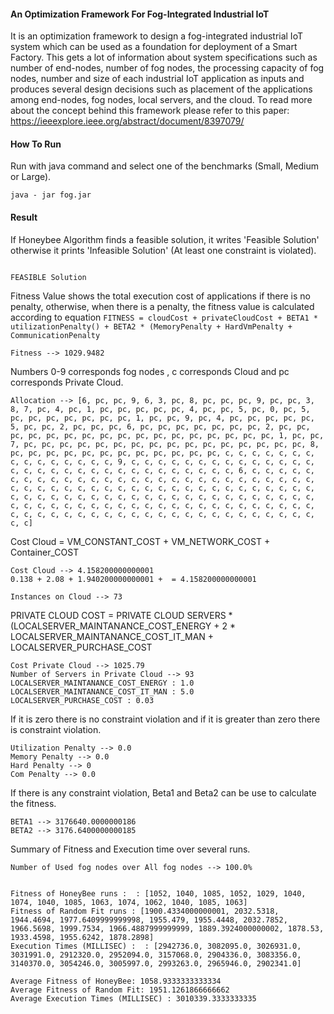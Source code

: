 #### An Optimization Framework For Fog-Integrated Industrial IoT

It is an optimization framework to design a fog-integrated industrial IoT system which can be used as a foundation for deployment of a Smart Factory. This gets a lot of information about system specifications such as number of end-nodes, number of fog nodes, the processing capacity of fog nodes, number and size of each industrial IoT application as inputs and produces several design decisions such as placement of the applications among end-nodes, fog nodes, local servers, and the cloud. To read more about the concept behind this framework please refer to this paper: 
https://ieeexplore.ieee.org/abstract/document/8397079/

#### How To Run
Run with java command and select one of the benchmarks (Small, Medium or Large).

```java - jar fog.jar```

#### Result
If Honeybee Algorithm finds a feasible solution, it writes 'Feasible Solution' otherwise it prints 'Infeasible Solution' (At least one constraint is violated).
```

FEASIBLE Solution
```

Fitness Value shows the total execution cost of applications if there is no penalty, otherwise, when there is a penalty, the fitness value is calculated according to equation `FITNESS = cloudCost + privateCloudCost + BETA1 * utilizationPenalty() + BETA2 * (MemoryPenalty + HardVmPenalty + CommunicationPenalty`

```Fitness --> 1029.9482```

Numbers 0-9 corresponds fog nodes , c corresponds Cloud and pc corresponds Private Cloud. 

```
Allocation --> [6, pc, pc, 9, 6, 3, pc, 8, pc, pc, pc, 9, pc, pc, 3, 8, 7, pc, 4, pc, 1, pc, pc, pc, pc, pc, 4, pc, pc, 5, pc, 0, pc, 5, pc, pc, pc, pc, pc, pc, pc, 1, pc, pc, 9, pc, 4, pc, pc, pc, pc, pc, 5, pc, pc, 2, pc, pc, pc, 6, pc, pc, pc, pc, pc, pc, pc, 2, pc, pc, pc, pc, pc, pc, pc, pc, pc, pc, pc, pc, pc, pc, pc, pc, pc, 1, pc, pc, 7, pc, pc, pc, pc, pc, pc, pc, pc, pc, pc, pc, pc, pc, pc, pc, pc, 8, pc, pc, pc, pc, pc, pc, pc, pc, pc, pc, pc, pc, c, c, c, c, c, c, c, c, c, c, c, c, c, c, c, 9, c, c, c, c, c, c, c, c, c, c, c, c, c, c, c, c, c, c, c, c, c, c, c, c, c, c, c, c, c, c, c, 6, c, c, c, c, c, c, c, c, c, c, c, c, c, c, c, c, c, c, c, c, c, c, c, c, c, c, c, c, c, c, c, c, c, c, c, c, c, c, c, c, c, c, c, c, c, c, c, c, c, c, c, c, c, c, c, c, c, c, c, c, c, c, c, c, c, c, c, c, c, c, c, c, c, c, c, c, c, c, c, c, c, c, c, c, c, c, c, c, c, c, c, c, c, c, c, c, c, c, c, c, c, c, c, c, c, c, c, c, c, c, c, c, c, c, c, c, c, c, c, c, c, c]
```

Cost Cloud = VM_CONSTANT_COST + VM_NETWORK_COST + Container_COST 

```
Cost Cloud --> 4.158200000000001
0.138 + 2.08 + 1.940200000000001 +  = 4.158200000000001

Instances on Cloud --> 73
```

PRIVATE CLOUD COST  = PRIVATE CLOUD SERVERS * (LOCALSERVER_MAINTANANCE_COST_ENERGY + 2 * LOCALSERVER_MAINTANANCE_COST_IT_MAN + LOCALSERVER_PURCHASE_COST
```
Cost Private Cloud --> 1025.79
Number of Servers in Private Cloud --> 93
LOCALSERVER_MAINTANANCE_COST_ENERGY : 1.0
LOCALSERVER_MAINTANANCE_COST_IT_MAN : 5.0
LOCALSERVER_PURCHASE_COST : 0.03
```

If it is zero there is no constraint violation and if it is greater than zero there is constraint violation.
```
Utilization Penalty --> 0.0
Memory Penalty --> 0.0
Hard Penalty --> 0
Com Penalty --> 0.0
```

If there is any constraint violation, Beta1 and Beta2 can be use to calculate the fitness.
```
BETA1 --> 3176640.0000000186
BETA2 --> 3176.6400000000185
```

Summary of Fitness and Execution time over several runs.
```
Number of Used fog nodes over All fog nodes --> 100.0%


Fitness of HoneyBee runs :  : [1052, 1040, 1085, 1052, 1029, 1040, 1074, 1040, 1085, 1063, 1074, 1062, 1040, 1085, 1063]
Fitness of Random Fit runs : [1900.4334000000001, 2032.5318, 1944.4694, 1977.6409999999998, 1955.479, 1955.4448, 2032.7852, 1966.5698, 1999.7534, 1966.4887999999999, 1889.3924000000002, 1878.53, 1933.4598, 1955.6242, 1878.2898]
Execution Times (MILLISEC) :  : [2942736.0, 3082095.0, 3026931.0, 3031991.0, 2912320.0, 2952094.0, 3157068.0, 2904336.0, 3083356.0, 3140370.0, 3054246.0, 3005997.0, 2993263.0, 2965946.0, 2902341.0]

Average Fitness of HoneyBee: 1058.9333333333334
Average Fitness of Random Fit: 1951.1261866666662
Average Execution Times (MILLISEC) : 3010339.3333333335
```
